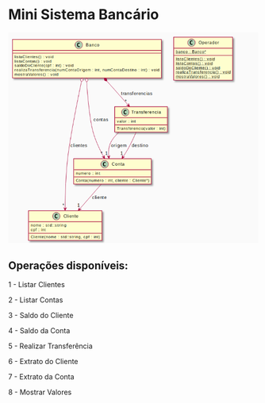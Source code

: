 
# Mini Sistema Bancário

<p align="left">
      <img src="diagrama.png">
</p>

## Operações disponíveis:

1 - Listar Clientes

2 - Listar Contas

3 - Saldo do Cliente

4 - Saldo da Conta

5 - Realizar Transferência

6 - Extrato do Cliente

7 - Extrato da Conta
    
8 - Mostrar Valores 

